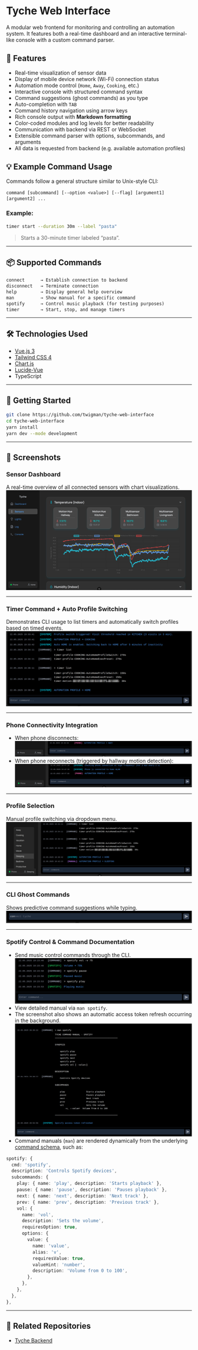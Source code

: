 # Tyche Web Interface

A modular web frontend for monitoring and controlling an automation system. It features both a real-time dashboard and an interactive terminal-like console with a custom command parser.

## 🔧 Features

- Real-time visualization of sensor data
- Display of mobile device network (Wi-Fi) connection status
- Automation mode control (`Home`, `Away`, `Cooking`, etc.)
- Interactive console with structured command syntax
- Command suggestions (ghost commands) as you type
- Auto-completion with `TAB`
- Command history navigation using arrow keys
- Rich console output with **Markdown formatting**
- Color-coded modules and log levels for better readability
- Communication with backend via REST or WebSocket
- Extensible command parser with options, subcommands, and arguments
- All data is requested from backend (e.g. available automation profiles)

## 💡 Example Command Usage

Commands follow a general structure similar to Unix-style CLI:

```
command [subcommand] [--option <value>] [--flag] [argument1] [argument2] ...
```

### Example:
```bash
timer start --duration 30m --label "pasta"
```

> Starts a 30-minute timer labeled “pasta”.

---

## 📦 Supported Commands

```
connect      → Establish connection to backend
disconnect   → Terminate connection
help         → Display general help overview
man          → Show manual for a specific command
spotify      → Control music playback (for testing purposes)
timer        → Start, stop, and manage timers
```

---

## 🛠️ Technologies Used

- [Vue.js 3](https://vuejs.org/)
- [Tailwind CSS 4](https://tailwindcss.com/)
- [Chart.js](https://www.chartjs.org/)
- [Lucide-Vue](https://lucide.dev/icons)
- TypeScript

---

## 🚀 Getting Started

```bash
git clone https://github.com/twigman/tyche-web-interface
cd tyche-web-interface
yarn install
yarn dev --mode development
```

---

## 📸 Screenshots

### Sensor Dashboard
A real-time overview of all connected sensors with chart visualizations.
![Sensor Dashboard](./img/ui_2025-03-12.jpg)

---

### Timer Command + Auto Profile Switching
Demonstrates CLI usage to list timers and automatically switch profiles based on timed events.
![auto_profile](./img/ui_cli_auto_profile.jpg)

---

### Phone Connectivity Integration
- When phone disconnects:
  ![phone_disconnect](./img/ui_cli_phone_disconnected.jpg)
- When phone reconnects (triggered by hallway motion detection):
  ![phone_connect_burst](./img/ui_cli_phone_connect_burst.jpg)

---

### Profile Selection
Manual profile switching via dropdown menu.
![profile_selection](./img/ui_profile_selection.jpg)

---

### CLI Ghost Commands
Shows predictive command suggestions while typing.
![ghost_command](./img/ui_ghost_text.jpg)

---

### Spotify Control & Command Documentation
- Send music control commands through the CLI.
  ![spotify_command](./img/ui_cli_spotify.jpg)
- View detailed manual via `man spotify`.
- The screenshot also shows an automatic access token refresh occurring in the background.
  ![spotify_man](./img/ui_cli_man_spotify.jpg)
- Command manuals (`man`) are rendered dynamically from the underlying [command schema](./src/types/ConsoleCommand.ts), such as:
```ts
spotify: {
  cmd: 'spotify',
  description: 'Controls Spotify devices',
  subcommands: {
    play: { name: 'play', description: 'Starts playback' },
    pause: { name: 'pause', description: 'Pauses playback' },
    next: { name: 'next', description: 'Next track' },
    prev: { name: 'prev', description: 'Previous track' },
    vol: {
      name: 'vol',
      description: 'Sets the volume',
      requiresOption: true,
      options: {
        value: {
          name: 'value',
          alias: 'v',
          requiresValue: true,
          valueHint: 'number',
          description: 'Volume from 0 to 100',
        },
      },
    },
  },
},
```

---

## 🔗 Related Repositories

- [Tyche Backend](https://github.com/Twigman/tyche)


